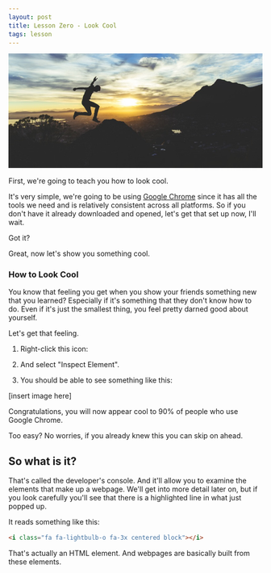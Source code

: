 ```yaml
---
layout: post
title: Lesson Zero - Look Cool
tags: lesson
---
```


![guy jumping](/public/images/lesson-zero-look-cool-header.jpg)

First, we're going to teach you how to look cool.

It's very simple, we're going to be using [Google Chrome](http://www.google.com/chrome/) since it has all the tools we need and is relatively consistent across all platforms. So if you don't have it already downloaded and opened, let's get that set up now, I'll wait.

Got it?

Great, now let's show you something cool.

### How to Look Cool

You know that feeling you get when you show your friends something new that you learned? Especially if it's something that they don't know how to do. Even if it's just the smallest thing, you feel pretty darned good about yourself.

Let's get that feeling.

1) Right-click this icon:

<i class="fa fa-lightbulb-o fa-3x centered block"></i>

2) And select "Inspect Element".

3) You should be able to see something like this:

[insert image here]

Congratulations, you will now appear cool to 90% of people who use Google Chrome.

Too easy? No worries, if you already knew this you can skip on ahead.

## So what is it?

That's called the developer's console. And it'll allow you to examine the elements that make up a webpage. We'll get into more detail later on, but if you look carefully you'll see that there is a highlighted line in what just popped up.

It reads something like this:

```html
<i class="fa fa-lightbulb-o fa-3x centered block"></i>
```

That's actually an HTML element. And webpages are basically built from these elements.
